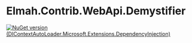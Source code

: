 # Elmah.Contrib.WebApi.Demystifier

[![NuGet version (DIContextAutoLoader.Microsoft.Extensions.DependencyInjection)](https://img.shields.io/nuget/v/DIContextAutoLoader.Microsoft.Extensions.DependencyInjection.svg?style=flat-square)](https://www.nuget.org/packages/DIContextAutoLoader.Microsoft.Extensions.DependencyInjection/)

<!--
ElmahExceptionLogger for WebAPI using [Ben.Demystifier](https://github.com/benaadams/Ben.Demystifier) for high performance understanding for stack traces

For more information about Ben.Demystifier: https://github.com/benaadams/Ben.Demystifier

# Package Manager

```
    Install-Package Elmah.Contrib.WebApi.Demystifier
```

# Usage
```csharp
public static class WebApiConfig
{
    public static void Register(HttpConfiguration config)
    {
        config.Services.Add(typeof(IExceptionLogger), new ElmahDemystifierExceptionLogger());
 
        ...
    }
}
```

# Acknowledgements
Just a copy of [elmah-contrib-webapi](https://github.com/rdingwall/elmah-contrib-webapi)'s [ElmahExceptionLogger](https://github.com/rdingwall/elmah-contrib-webapi/blob/master/src/Elmah.Contrib.WebApi/ElmahExceptionLogger.cs) using [Ben.Demystifier](https://github.com/benaadams/Ben.Demystifier)

# License

As a derivative work of elmah-contrib-webapi, this library is available under the same [MS-PL license](http://www.opensource.org/licenses/ms-pl).
-->
